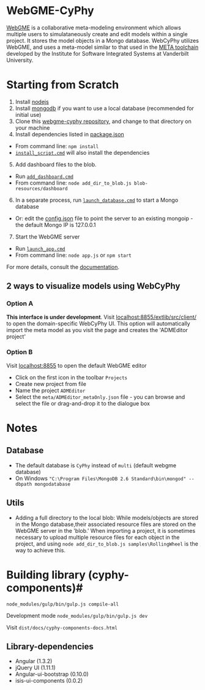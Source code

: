 # WebGME-CyPhy #

[WebGME](https://github.com/webgme/webgme) is a collaborative meta-modeling environment which allows multiple users to simulataneously create and edit models within a single project. It stores the model objects in a Mongo database. WebCyPhy utilizes WebGME, and uses a meta-model similar to that used in the [META toolchain](http://www.isis.vanderbilt.edu/sites/default/files/u352/META_poster_48x36_Clean.pdf) developed by the Institute for Software Integrated Systems at Vanderbilt University.

# Starting from Scratch #

1. Install [nodejs](http://nodejs.org/download/)
2. Install [mongodb](http://www.mongodb.org/downloads) if you want to use a local database (recommended for initial use)
3. Clone this [webgme-cyphy repository](https://github.com/webgme/webgme-cyphy), and change to that directory on your machine
4. Install dependencies listed in [package.json](https://github.com/webgme/webgme-cyphy/blob/master/package.json)
 - From command line: `npm install`
 - [`install_script.cmd`](https://github.com/webgme/webgme-cyphy/blob/master/install_script.cmd) will also install the dependencies
5. Add dashboard files to the blob. 
 - Run [`add_dashboard.cmd`](https://github.com/webgme/webgme-cyphy/blob/master/add_dashboard.cmd)
 - From command line: `node add_dir_to_blob.js blob-resources/dashboard`
6. In a separate process, run [`launch_database.cmd`](https://github.com/webgme/webgme-cyphy/blob/master/launch_database.cmd) to start a Mongo database 
 - Or: edit the [config.json](https://github.com/webgme/webgme-cyphy/blob/master/config.json) file to point the server to an existing mongoip - the default Mongo IP is 127.0.0.1
7. Start the WebGME server 
 - Run [`launch_app.cmd`](https://github.com/webgme/webgme-cyphy/blob/master/launch_app.cmd)
 - From command line: `node app.js` or `npm start`

For more details, consult the [documentation](https://github.com/webgme/webgme-cyphy/blob/master/doc/CyPhy-WebGME.md).

## 2 ways to visualize models using WebCyPhy ##
### Option A ###
__This interface is under development__. Visit [localhost:8855/extlib/src/client/](http://localhost:8855/extlib/src/client/) to open the domain-specific WebCyPhy UI. This option will automatically import the meta model as you visit the page and creates the 'ADMEditor project' 

### Option B ###
Visit [localhost:8855](http://localhost:8855) to open the default WebGME editor
- Click on the first icon in the toolbar `Projects`
- Create new project from file
- Name the project `ADMEditor`
- Select the `meta/ADMEditor_metaOnly.json` file - you can browse and select the file or drag-and-drop it to the dialogue box

# Notes #

## Database ##
- The default database is `CyPhy` instead of `multi` (default webgme database)
- On Windows `"C:\Program Files\MongoDB 2.6 Standard\bin\mongod" --dbpath mongodatabase`


## Utils ##
- Adding a full directory to the local blob:  While models/objects are stored in the Mongo database,their associated resource files are stored on the WebGME server in the 'blob.' When importing a project, it is sometimes necessary to upload multiple resource files for each object in the project, and using `node add_dir_to_blob.js samples\RollingWheel` is the way to achieve this.

# Building library (cyphy-components)#

`node_modules/gulp/bin/gulp.js compile-all`

Development mode `node_modules/gulp/bin/gulp.js dev`

Visit `dist/docs/cyphy-components-docs.html`

## Library-dependencies ##

- Angular (1.3.2)
- jQuery UI (1.11.1)
- Angular-ui-bootstrap (0.10.0)
- isis-ui-components (0.0.2)



 


